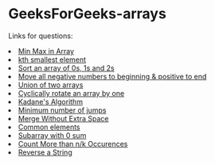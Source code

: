 # GeeksForGeeks-arrays

Links for questions:

<li> <a href = "https://www.geeksforgeeks.org/maximum-and-minimum-in-an-array"> Min Max in Array </a>  <br> </li>
<li><a href= "https://practice.geeksforgeeks.org/problems/kth-smallest-element5635/1" > kth smallest element </a> <br>
<li><a href= "https://practice.geeksforgeeks.org/problems/sort-an-array-of-0s-1s-and-2s4231/1" > Sort an array of 0s, 1s and 2s</a>  <br>
<li><a href= "https://www.geeksforgeeks.org/move-negative-numbers-beginning-positive-end-constant-extra-space/" > Move all negative numbers to beginning & positive to end </a> <br>
<li><a href= "https://practice.geeksforgeeks.org/problems/union-of-two-arrays3538/1" > Union of two arrays </a>  <br>
<li><a href= "https://practice.geeksforgeeks.org/problems/cyclically-rotate-an-array-by-one2614/1" > Cyclically rotate an array by one </a> <br>
<li><a href= "https://practice.geeksforgeeks.org/problems/kadanes-algorithm-1587115620/1" > Kadane's Algorithm </a>   <br>
<li><a href= "https://practice.geeksforgeeks.org/problems/minimum-number-of-jumps-1587115620/1" > Minimum number of jumps</a>    <br>
<li><a href= "https://practice.geeksforgeeks.org/problems/merge-two-sorted-arrays5135/1" > Merge Without Extra Space </a>   <br>
<li><a href= "https://practice.geeksforgeeks.org/problems/common-elements1132/1 " > Common elements</a>    <br>
<li><a href= "https://practice.geeksforgeeks.org/problems/subarray-with-0-sum-1587115621/1 " > Subarray with 0 sum</a>   <br>
<li><a href= "https://practice.geeksforgeeks.org/problems/count-element-occurences/1#" > Count More than n/k Occurences </a> <br>
<li><a href= "https://practice.geeksforgeeks.org/problems/reverse-a-string/1#" > Reverse a String</a>  <br>

